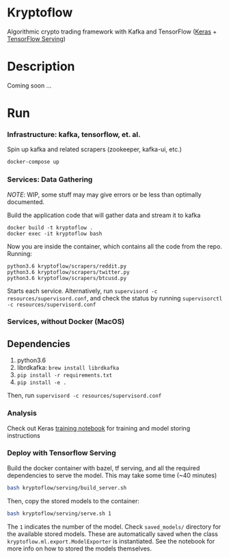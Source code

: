 Kryptoflow
==========


Algorithmic crypto trading framework with Kafka and TensorFlow ([Keras](https://keras.io/) + [TensorFlow Serving](https://www.tensorflow.org/serving/))


Description
===========

Coming soon ...

Run
===
### Infrastructure: kafka, tensorflow, et. al.

Spin up kafka and related scrapers (zookeeper, kafka-ui, etc.)

```bash
docker-compose up
```

### Services: Data Gathering 
*NOTE*: WIP, some stuff may may give errors or be less than optimally documented. 

Build the application code that will gather data and stream it to kafka
```
docker build -t kryptoflow .
docker exec -it kryptoflow bash 
```

Now you are inside the container, which contains all the code from the repo. Running:

```
python3.6 kryptoflow/scrapers/reddit.py
python3.6 kryptoflow/scrapers/twitter.py
python3.6 kryptoflow/scrapers/btcusd.py
```

Starts each service. Alternatively, run `supervisord -c resources/supervisord.conf`, and check the status
by running `supervisorctl -c resources/supervisord.conf`

### Services, without Docker (MacOS)

## Dependencies

1. python3.6
2. librdkafka: `brew install librdkafka`
3. `pip install -r requirements.txt`
4. `pip install -e .`

Then, run `supervisord -c resources/supervisord.conf`

###  Analysis
Check out Keras [training notebook](https://github.com/carlomazzaferro/kryptoflow/blob/master/keras_training.ipynb)
for training and model storing instructions

### Deploy with Tensorflow Serving

Build the docker container with bazel, tf serving, and all the required dependencies to
serve the model. This may take some time (~40 minutes)

```bash
bash kryptoflow/serving/build_server.sh 
```

Then, copy the stored models to the container:

```bash
bash kryptoflow/serving/serve.sh 1
```
 
The `1` indicates the number of the model. Check `saved_models/` directory for the available
stored models. These are automatically saved when the class `kryptoflow.ml.export.ModelExporter` is
instantiated. See the notebook for more info on how to stored the models themselves.



